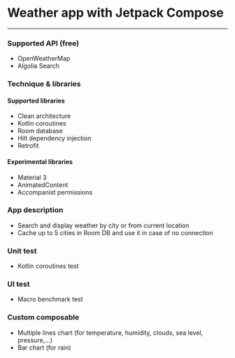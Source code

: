 # Weather app with Jetpack Compose

---

### Supported API (free)

- OpenWeatherMap
- Algolia Search

### Technique & libraries

#### Supported libraries

- Clean architecture
- Kotlin coroutines
- Room database
- Hilt dependency injection
- Retrofit

#### Experimental libraries

- Material 3
- AnimatedContent
- Accompanist permissions

### App description

- Search and display weather by city or from current location
- Cache up to 5 cities in Room DB and use it in case of no connection

### Unit test

- Kotlin coroutines test

### UI test

- Macro benchmark test

### Custom composable
- Multiple lines chart (for temperature, humidity, clouds, sea level, pressure,...)
- Bar chart (for rain)
